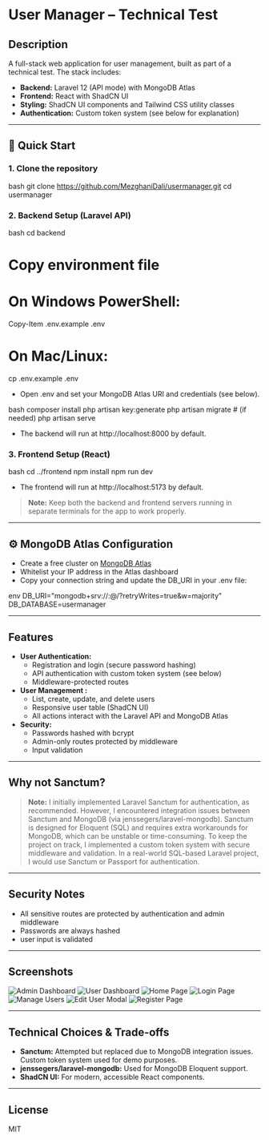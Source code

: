 # User Manager – Technical Test

## Description
A full-stack web application for user management, built as part of a technical test. The stack includes:
- **Backend:** Laravel 12 (API mode) with MongoDB Atlas 
- **Frontend:** React with ShadCN UI
- **Styling:** ShadCN UI components and Tailwind CSS utility classes
- **Authentication:** Custom token system (see below for explanation)

---

## 🚀 Quick Start

### 1. Clone the repository
bash
git clone https://github.com/MezghaniDali/usermanager.git
cd usermanager


### 2. Backend Setup (Laravel API)
bash
cd backend
# Copy environment file
# On Windows PowerShell:
Copy-Item .env.example .env
# On Mac/Linux:
cp .env.example .env

- Open .env and set your MongoDB Atlas URI and credentials (see below).

bash
composer install
php artisan key:generate
php artisan migrate   # (if needed)
php artisan serve

- The backend will run at http://localhost:8000 by default.

### 3. Frontend Setup (React)
bash
cd ../frontend
npm install
npm run dev

- The frontend will run at http://localhost:5173 by default.

> **Note:** Keep both the backend and frontend servers running in separate terminals for the app to work properly.

---

## ⚙️ MongoDB Atlas Configuration
- Create a free cluster on [MongoDB Atlas](https://www.mongodb.com/cloud/atlas)
- Whitelist your IP address in the Atlas dashboard 
- Copy your connection string and update the DB_URI in your .env file:
  
env
  DB_URI="mongodb+srv://<username>:<password>@<cluster-url>/<dbname>?retryWrites=true&w=majority"
  DB_DATABASE=usermanager


---

## Features
- **User Authentication:**
  - Registration and login (secure password hashing)
  - API authentication with custom token system (see below)
  - Middleware-protected routes 
- **User Management :**
  - List, create, update, and delete users
  - Responsive user table (ShadCN UI)
  - All actions interact with the Laravel API and MongoDB Atlas
- **Security:**
  - Passwords hashed with bcrypt
  - Admin-only routes protected by middleware
  - Input validation 

---

## Why not Sanctum?
> **Note:** I initially implemented Laravel Sanctum for authentication, as recommended. However, I encountered integration issues between Sanctum and MongoDB (via jenssegers/laravel-mongodb). Sanctum is designed for Eloquent (SQL) and requires extra workarounds for MongoDB, which can be unstable or time-consuming. To keep the project on track, I implemented a custom token system with secure middleware and validation. In a real-world SQL-based Laravel project, I would use Sanctum or Passport for authentication.

---

## Security Notes
- All sensitive routes are protected by authentication and admin middleware
- Passwords are always hashed
- user input is validated

---

## Screenshots

![Admin Dashboard](screenshots/dashboard-admin.png)
![User Dashboard](screenshots/dashboard-user.png)
![Home Page](screenshots/home.png)
![Login Page](screenshots/login.png)
![Manage Users](screenshots/manageUsers.png)
![Edit User Modal](screenshots/editModal.png)
![Register Page](screenshots/register.png)

---

## Technical Choices & Trade-offs
- **Sanctum:** Attempted but replaced due to MongoDB integration issues. Custom token system used for demo purposes.
- **jenssegers/laravel-mongodb:** Used for MongoDB Eloquent support.
- **ShadCN UI:** For modern, accessible React components.


---

## License
MIT